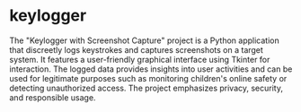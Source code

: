 # keylogger
The "Keylogger with Screenshot Capture" project is a Python application that discreetly logs keystrokes and captures screenshots on a target system.
It features a user-friendly graphical interface using Tkinter for interaction. 
The logged data provides insights into user activities and can be used for legitimate purposes such as monitoring children's online safety or detecting unauthorized access. 
The project emphasizes privacy, security, and responsible usage.
